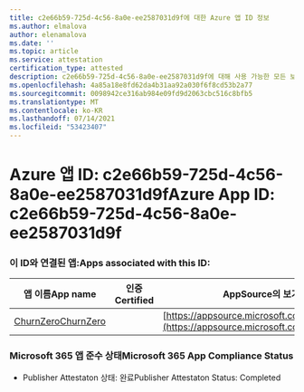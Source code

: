 ```yaml
---
title: c2e66b59-725d-4c56-8a0e-ee2587031d9f에 대한 Azure 앱 ID 정보
ms.author: elmalova
author: elenamalova
ms.date: ''
ms.topic: article
ms.service: attestation
certification_type: attested
description: c2e66b59-725d-4c56-8a0e-ee2587031d9f에 대해 사용 가능한 모든 보안 및 규정 준수 정보입니다.
ms.openlocfilehash: 4a85a18e8fd62da4b31aa92a030f6f8cd53b2a77
ms.sourcegitcommit: 0098942ce316ab984e09fd9d2063cbc516c8bfb5
ms.translationtype: MT
ms.contentlocale: ko-KR
ms.lasthandoff: 07/14/2021
ms.locfileid: "53423407"
---
```

# <a name="azure-app-id-c2e66b59-725d-4c56-8a0e-ee2587031d9f"></a><span data-ttu-id="482f7-103">Azure 앱 ID: c2e66b59-725d-4c56-8a0e-ee2587031d9f</span><span class="sxs-lookup"><span data-stu-id="482f7-103">Azure App ID: c2e66b59-725d-4c56-8a0e-ee2587031d9f</span></span>


### <a name="apps-associated-with-this-id"></a><span data-ttu-id="482f7-104">이 ID와 연결된 앱:</span><span class="sxs-lookup"><span data-stu-id="482f7-104">Apps associated with this ID:</span></span>
| <span data-ttu-id="482f7-105">**앱 이름**</span><span class="sxs-lookup"><span data-stu-id="482f7-105">**App name**</span></span> | <span data-ttu-id="482f7-106">**인증**</span><span class="sxs-lookup"><span data-stu-id="482f7-106">**Certified**</span></span> | <span data-ttu-id="482f7-107">**AppSource의 보기**</span><span class="sxs-lookup"><span data-stu-id="482f7-107">**View in AppSource**</span></span> |
|-|-|-|
| [<span data-ttu-id="482f7-108">ChurnZero</span><span class="sxs-lookup"><span data-stu-id="482f7-108">ChurnZero</span></span>](https://docs.microsoft.com/en-us/microsoft-365-app-certification/forward/WA200002581) |  | [https://appsource.microsoft.com/product/office/WA200002581](https://appsource.microsoft.com/product/office/WA200002581) |

### <a name="microsoft-365-app-compliance-status"></a><span data-ttu-id="482f7-109">Microsoft 365 앱 준수 상태</span><span class="sxs-lookup"><span data-stu-id="482f7-109">Microsoft 365 App Compliance Status</span></span>
- <span data-ttu-id="482f7-110">Publisher Attestaton 상태: 완료</span><span class="sxs-lookup"><span data-stu-id="482f7-110">Publisher Attestaton Status: Completed</span></span>
